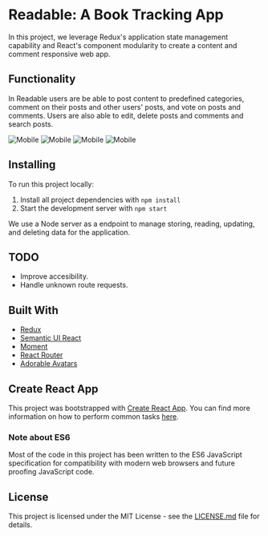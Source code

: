 # Readable: A Book Tracking App

In this project, we leverage Redux's application state management capability and React's component modularity to create a content and comment responsive web app.

## Functionality

In Readable users are be able to post content to predefined categories, comment on their posts and other users' posts, and vote on posts and comments. Users are also able to edit, delete posts and comments and search posts.

![Mobile](http://i63.tinypic.com/5mde3c.png)
![Mobile](http://i63.tinypic.com/1z6cqc3.png)
![Mobile](http://i64.tinypic.com/2b85e0.png)
![Mobile](http://i64.tinypic.com/hsuxc9.png)

## Installing

To run this project locally:

1. Install all project dependencies with `npm install`
2. Start the development server with `npm start`

We use a Node server as a endpoint to manage storing, reading, updating, and deleting data for the application.

## TODO

- Improve accesibility.
- Handle unknown route requests.

## Built With

* [Redux](https://github.com/reactjs/redux)
* [Semantic UI React](https://react.semantic-ui.com)
* [Moment](https://github.com/headzoo/react-moment)
* [React Router](https://github.com/ReactTraining/react-router/)
* [Adorable Avatars](http://avatars.adorable.io/)


## Create React App

This project was bootstrapped with [Create React App](https://github.com/facebookincubator/create-react-app). You can find more information on how to perform common tasks [here](https://github.com/facebookincubator/create-react-app/blob/master/packages/react-scripts/template/README.md).


### Note about ES6

Most of the code in this project has been written to the ES6 JavaScript specification for compatibility with modern web browsers and future proofing JavaScript code.

## License

This project is licensed under the MIT License - see the [LICENSE.md](LICENSE.md) file for details.